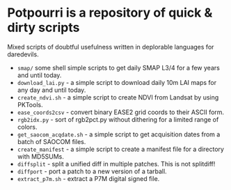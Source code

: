 # Potpourri is a repository of quick & dirty scripts

Mixed scripts of doubtful usefulness written in deplorable languages for daredevils.

 - `smap/` some shell simple scripts to get daily SMAP L3/4 for a few years and until today.
 - `download_lai.py` - a simple script to download daily 10m LAI maps for any day and until today.
 - `create_ndvi.sh` - a simple script to create NDVI from Landsat by using PKTools.
 - `ease_coords2csv` - convert binary EASE2 grid coords to their ASCII form.
 - `rgb2idx.py` - sort of rgb2pct.py without dithering for a limited range of colors.
 - `get_saocom_acqdate.sh` - a simple script to get acquisition dates from a batch of SAOCOM files.
 - `create_manifest` - a simple script to create a manifest file for a directory with MD5SUMs.
 - `diffsplit` - split a unified diff in multiple patches. This is not splitdiff!
 - `diffport` - port a patch to a new version of a tarball.
 - `extract_p7m.sh` - extract a P7M digital signed file.
